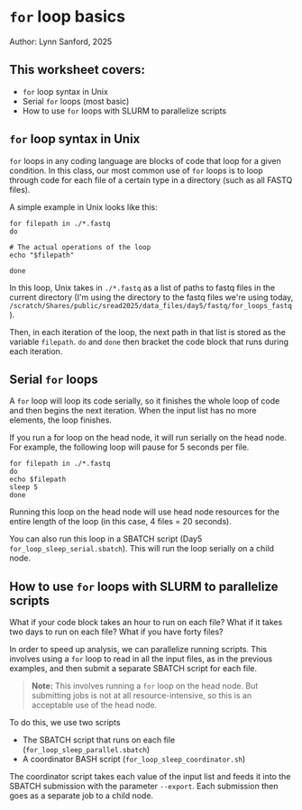 # <code>for</code> loop basics
Author: Lynn Sanford, 2025

## This worksheet covers:
<ul>
<li><code>for</code> loop syntax in Unix</li>
<li>Serial <code>for</code> loops (most basic)</li>
<li>How to use <code>for</code> loops with SLURM to parallelize scripts</li>
</ul>

## <code>for</code> loop syntax in Unix
<code>for</code> loops in any coding language are blocks of code that loop for a given condition. In this class, our most common use of <code>for</code> loops is to loop through code for each file of a certain type in a directory (such as all FASTQ files).

A simple example in Unix looks like this:
```
for filepath in ./*.fastq
do

# The actual operations of the loop
echo "$filepath"

done
```
In this loop, Unix takes in <code>./*.fastq</code> as a list of paths to fastq files in the current directory (I'm using the directory to the fastq files we're using today, <code>/scratch/Shares/public/sread2025/data_files/day5/fastq/for_loops_fastq</code>).

Then, in each iteration of the loop, the next path in that list is stored as the variable <code>filepath</code>. <code>do</code> and <code>done</code> then bracket the code block that runs during each iteration.

## Serial <code>for</code> loops
A <code>for</code> loop will loop its code serially, so it finishes the whole loop of code and then begins the next iteration. When the input list has no more elements, the loop finishes.

If you run a for loop on the head node, it will run serially on the head node. For example, the following loop will pause for 5 seconds per file.

```
for filepath in ./*.fastq
do
echo $filepath
sleep 5
done
```

Running this loop on the head node will use head node resources for the entire length of the loop (in this case, 4 files = 20 seconds).

You can also run this loop in a SBATCH script (Day5 <code>for_loop_sleep_serial.sbatch</code>). This will run the loop serially on a child node.

## How to use <code>for</code> loops with SLURM to parallelize scripts

What if your code block takes an hour to run on each file? What if it takes two days to run on each file? What if you have forty files?

In order to speed up analysis, we can parallelize running scripts. This involves using a <code>for</code> loop to read in all the input files, as in the previous examples, and then submit a separate SBATCH script for each file.

>**Note:** This involves running a <code>for</code> loop on the head node. But submitting jobs is not at all resource-intensive, so this is an acceptable use of the head node.

To do this, we use two scripts
<ul>
<li>The SBATCH script that runs on each file (<code>for_loop_sleep_parallel.sbatch</code>)</li>
<li>A coordinator BASH script (<code>for_loop_sleep_coordinator.sh</code>)</li>
</ul>

The coordinator script takes each value of the input list and feeds it into the SBATCH submission with the parameter <code>--export</code>. Each submission then goes as a separate job to a child node.